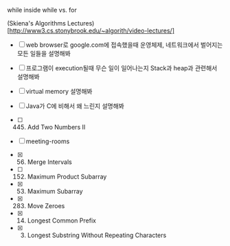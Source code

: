 while inside while vs. for

(Skiena's Algorithms Lectures)[http://www3.cs.stonybrook.edu/~algorith/video-lectures/]


- [ ] web browser로 google.com에 접속했을때 운영체제, 네트워크에서 벌어지는 모든 일들을 설명해봐
- [ ] 프로그램이 execution될때 무슨 일이 일어나는지 Stack과 heap과 관련해서 설명해봐
- [ ] virtual memory 설명해봐
- [ ] Java가 C에 비해서 왜 느린지 설명해봐

- [ ] 445. Add Two Numbers II
- [ ] meeting-rooms
- [x] 56. Merge Intervals
- [ ] 152. Maximum Product Subarray
- [x] 53. Maximum Subarray
- [x] 283. Move Zeroes

- [x] 14. Longest Common Prefix
- [x] 3. Longest Substring Without Repeating Characters
